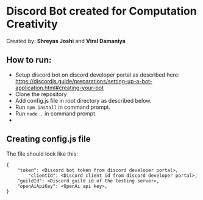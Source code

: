 # Discord Bot created for Computation Creativity
Created by:
**Shreyas Joshi** and **Viral Damaniya**

## How to run:
- Setup discord bot on discord developer portal as described here: https://discordjs.guide/preparations/setting-up-a-bot-application.html#creating-your-bot
- Clone the repository
- Add config.js file in root directory as described below.
- Run `npm install` in command prompt.
- Run `node .` in command prompt.
- 

## Creating config.js file
The file should look like this: 

```
{
	"token": <Discord bot token from discord developer portal>,
        "clientId": <Discord client id from discord developer portal>,
	"guildId": <Discord guild id of the testing server>,
	"openAiApiKey": <OpenAi api key>,
}
```

